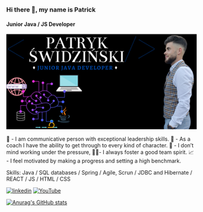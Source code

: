 ### Hi there 👋, my name is Patrick
#### Junior Java / JS Developer
![Junior Java / JS Developer](https://github.com/HaveIstos/HaveIstos/blob/main/1.png)

🎤 - I am communicative person with exceptional leadership skills.
🎯 - As a coach I have the ability to get through to every kind of character.
🧘 - I don’t mind working under the pressure,
🙋‍♂️- I always foster a good team spirit.
📈 - I feel motivated by making a progress and setting a high benchmark.

Skills: Java / SQL databases / Spring / Agile, Scrun / JDBC and Hibernate / REACT / JS / HTML / CSS



[<img src='https://cdn.jsdelivr.net/npm/simple-icons@3.0.1/icons/linkedin.svg' alt='linkedin' height='40'>](https://www.linkedin.com/in/patryk-świdziński-62814a201/) 
[<img src='https://cdn.jsdelivr.net/npm/simple-icons@3.0.1/icons/youtube.svg' alt='YouTube' height='40'>](https://www.youtube.com/channel/UCvhu_YxRc1VbNFsohntTQHQ)  

<!---
HaveIstos/HaveIstos is a ✨ special ✨ repository because its `README.md` (this file) appears on your GitHub profile.
You can click the Preview link to take a look at your changes.
--->

[![Anurag's GitHub stats](https://github-readme-stats.vercel.app/api?username=HaveIstots)](https://github.com/anuraghazra/github-readme-stats)
